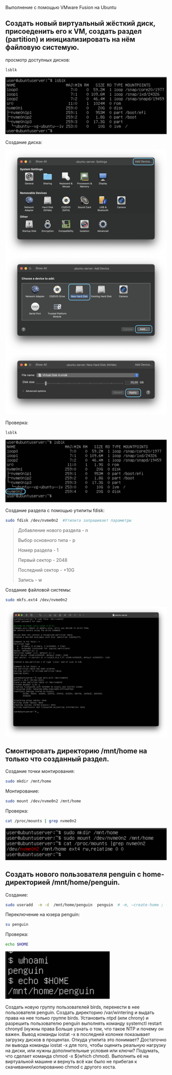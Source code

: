 Выполнение с помощью VMware Fusion на Ubuntu

Создать новый виртуальный жёсткий диск, присоеденить его к VM, создать раздел (partition) и инициализировать на нём файловую системую.
-
просмотр доступных дисков:

``` bash
lsblk 
```
![](/HW2/assets/1-1.png) 

Создание диска:  

![](/HW2/assets/1-2.png) 
![](/HW2/assets/1-3.png)  
![](/HW2/assets/1-4.png) 

Проверка:

``` bash
lsblk 
```
![](/HW2/assets/1-5.png) 

Создание раздела с помощью утилиты fdisk:

``` bash
sudo fdisk /dev/nvme0n2  #Утилита запрашивает параметры 
```
>Добавление нового раздела - n
>
>Выбор основного типа - p
>
>Номер раздела - 1
>
>Первый сектор - 2048
>
>Последний сектор - +10G
>
>Запись - w
>

Создание файловой системы:

``` bash
sudo mkfs.ext4 /dev/nvme0n2
```
![](/HW2/assets/1-6.png) 


Смонтировать директорию /mnt/home на только что созданный раздел.
-
Создание точки монтирования:

``` bash
sudo mkdir /mnt/home 
```
Монтирование:

``` bash
sudo mount /dev/nvme0n2 /mnt/home
```
 Проверка:

``` bash
cat /proc/mounts | grep nvme0n2
```
![](/HW2/assets/2-1.png)  

Создать нового пользователя penguin с home-директорией /mnt/home/penguin.
-
Создание:

``` bash
sudo useradd  -m -d  /mnt/home/penguin  penguin  # -m, —create-home ; -d , —home-dir
```
Переключение на юзера penguin:

``` bash
su penguin
```
Проверка:

``` bash
echo $HOME
```
![](/HW2/assets/3-1.png)  



Создать новую группу пользователей birds, перенести в нее пользователя penguin.
Cоздать директорию /var/wintering и выдать права на нее только группе birds.
Установить ntpd (или chrony) и разрешить пользователю penguin выполнять команду systemctl restart chronyd (нужны права Больше узнать о том, что такое NTP и почему он важен.
Вывод команды iostat -x в последней колонке показывает загрузку дисков в процентах. Откуда утилита это понимает?
Достаточно ли вывода команды iostat -x для того, чтобы оценить реальную нагрузку на диски, или нужны дополнительные условия или ключи?
Подумать, что сделает команда chmod -x $(which chmod). Выполнить её на виртуальной машине и вернуть всё как было не прибегая к скачиванию\копированию chmod с другого хоста.

